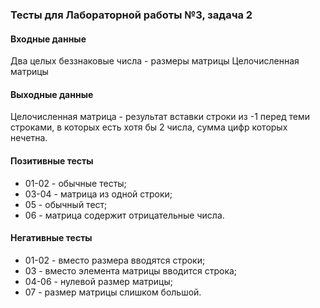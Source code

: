 ### Тесты для Лабораторной работы №3, задача 2

#### Входные данные

Два целых беззнаковые числа - размеры матрицы
Целочисленная матрицы

#### Выходные данные

Целочисленная матрица - результат вставки строки из -1 перед теми строками, в которых есть хотя бы 2 числа, сумма цифр которых нечетна.

#### Позитивные тесты

- 01-02 - обычные тесты;
- 03-04 - матрица из одной строки;
- 05 - обычный тест;
- 06 - матрица содержит отрицательные числа.

#### Негативные тесты

- 01-02 - вместо размера вводятся строки;
- 03 - вместо элемента матрицы вводится строка;
- 04-06 - нулевой размер матрицы;
- 07 - размер матрицы слишком большой.
